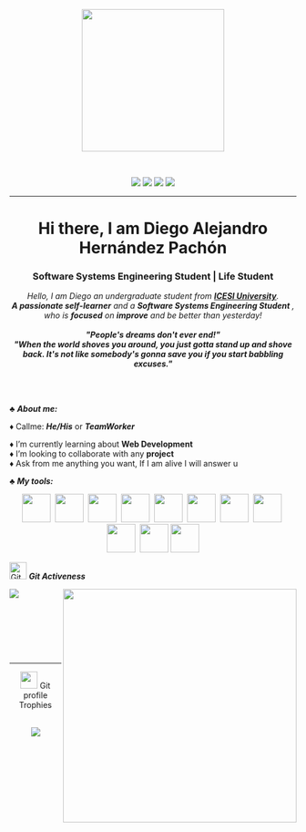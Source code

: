 <p align="center">
  <img src="https://images.wallpapersden.com/image/download/lone-samurai_bGdqZmqUmZqaraWkpJRobWllrWdpZWU.jpg" height="250"/>
</p>
<br>

<p align="center">
  <img src="https://komarev.com/ghpvc/?username=Dev-Pachon&style=flat-square"/>
  <img src="https://img.shields.io/badge/Age-20-green"/>
  <img src="https://img.shields.io/badge/Focus-Learning-green"/>
  <img src="https://img.shields.io/badge/Languages-English%20%26%20Spanish-green"/>
</p>
<hr>
<h1 align="center">Hi there, I am Diego Alejandro Hernández Pachón</h1>
<h3 align="center">Software Systems Engineering Student | Life Student</h3>

<p align="center">
  <em>
    Hello, I am Diego an undergraduate student from <a href="https://www.icesi.edu.co/es/"> <b>ICESI University</b></a>. <br>
    <b>A passionate self-learner</b> and a <b>Software Systems Engineering Student</b>&nbsp;,<br>who is <b>focused</b>
    on <b>improve</b> and be better than yesterday! 
  </em> 
  <br>
	<br>
  <b><i align="center">"People's dreams don't ever end!"</i></b>
	<br>
	<b><i align="center">"When the world shoves you around, you just gotta stand up and shove back. It's not like somebody's gonna save you if you start babbling excuses."</i></b>
</p>
<br><br>


♣ ***About me:***

♦ Callme: ***He/His*** or ***TeamWorker***<br>
<!--
♦ I’m currently Developing two web applications for E-commerce<br>
-->
♦ I’m currently learning about **Web Development**<br>
♦ I’m looking to collaborate with any **project**<br>
♦ Ask from me anything you want, If I am alive I will answer u<br>
 

♣ ***My tools:***
<div align="center">
  
  <img height="50" src="https://www.vectorlogo.zone/logos/git-scm/git-scm-icon.svg">&nbsp;
  <img height="50" src="https://www.vectorlogo.zone/logos/python/python-icon.svg">&nbsp;
  <img height="50" src="https://www.vectorlogo.zone/logos/java/java-icon.svg">&nbsp;
  <img height="50" src="https://www.vectorlogo.zone/logos/w3_html5/w3_html5-icon.svg">&nbsp;
  <img height="50" src="https://www.vectorlogo.zone/logos/mysql/mysql-icon.svg">&nbsp;
  <img height="50" src="https://www.vectorlogo.zone/logos/reactjs/reactjs-icon.svg">&nbsp;
  <img height="50" src="https://www.vectorlogo.zone/logos/javascript/javascript-icon.svg">&nbsp;
  <img height="50" src="https://www.vectorlogo.zone/logos/w3_css/w3_css-icon.svg">&nbsp;
  <img height="50" src="https://www.vectorlogo.zone/logos/atlassian_jira/atlassian_jira-icon.svg">&nbsp;
  <img height="50" src="https://www.vectorlogo.zone/logos/nodejs/nodejs-icon.svg">
  <img height="50" src="https://www.vectorlogo.zone/logos/tailwindcss/tailwindcss-icon.svg">

  </div>
  <p align="left">
 <img src="https://media.giphy.com/media/W5eoZHPpUx9sapR0eu/giphy.gif" height="30px" alt="Git"/>&nbsp;<i><b>Git Activeness</b></i>
</p>
 
<p><img align="left" src="https://github-readme-stats.vercel.app/api/top-langs?username=Dev-Pachon&show_icons=true&locale=en&layout=compact&theme=chartreuse-dark"/></p>
<p>&nbsp;<img align="right" src="https://github-readme-stats.vercel.app/api?username=Dev-Pachon&show_icons=true&locale=en&theme=chartreuse-dark" width="410" /></p>
<br><br><br><br><br>

<hr>


<p align="center"><img src="https://media.giphy.com/media/QaMcXSekUWx7aogAUr/giphy.gif" width="30" />&nbsp;Git profile Trophies</p><br>
<div align="center">
<img src="https://github-profile-trophy.vercel.app/?username=Dev-Pachon&theme=juicyfresh&no-bg=true" />
</div>	

